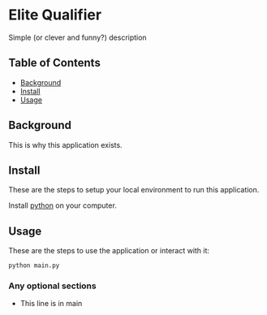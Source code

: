 # Elite Qualifier

Simple (or clever and funny?) description

## Table of Contents

- [Background](#background)
- [Install](#install)
- [Usage](#usage)

## Background

This is why this application exists.

## Install

These are the steps to setup your local environment to run this
application.

Install [python](https://www.python.org/) on your computer.

## Usage

These are the steps to use the application or interact with it:

```
python main.py
```

### Any optional sections

- This line is in main
